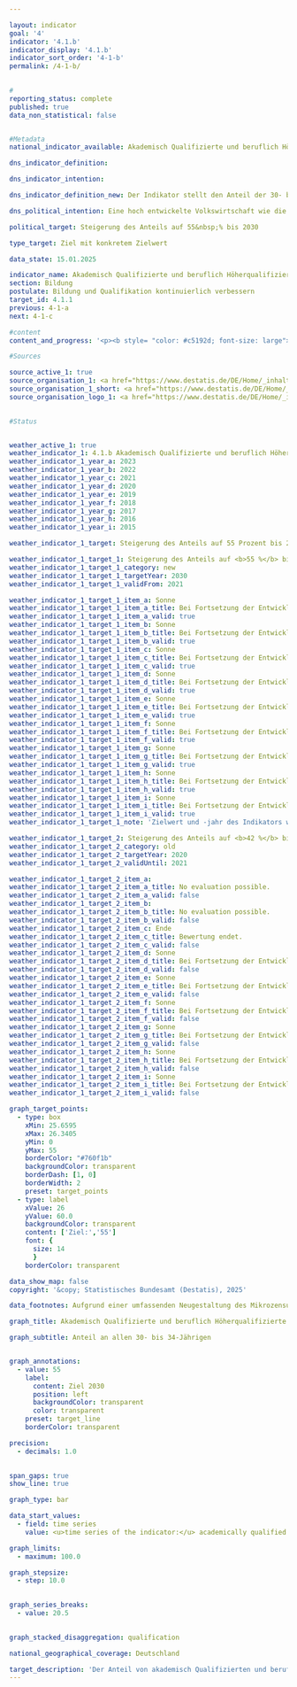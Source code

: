 ```yaml
---

layout: indicator        
goal: '4'        
indicator: '4.1.b'        
indicator_display: '4.1.b'        
indicator_sort_order: '4-1-b'        
permalink: /4-1-b/        
        

#
reporting_status: complete        
published: true        
data_non_statistical: false        


#Metadata        
national_indicator_available: Akademisch Qualifizierte und beruflich Höherqualifizierte        

dns_indicator_definition:         

dns_indicator_intention:         

dns_indicator_definition_new: Der Indikator stellt den Anteil der 30- bis 34-Jährigen (in %) dar, der über einen Abschluss des Tertiärbereichs (Stufen 5&nbsp;bis 8&nbsp;der Internationalen Standardklassifikation des Bildungswesens, ISCED 2011) oder einen postsekundaren nicht-tertiären Abschluss (Stufe 4&nbsp;der ISCED) verfügt.        

dns_political_intention: Eine hoch entwickelte Volkswirtschaft wie die deutsche, in der der Dienstleistungssektor und der Bedarf an Wissen und Expertise immer stärker in den Vordergrund rücken, benötigt hoch qualifizierte Arbeitskräfte.        

political_target: Steigerung des Anteils auf 55&nbsp;% bis 2030        

type_target: Ziel mit konkretem Zielwert        

data_state: 15.01.2025        

indicator_name: Akademisch Qualifizierte und beruflich Höherqualifizierte        
section: Bildung        
postulate: Bildung und Qualifikation kontinuierlich verbessern        
target_id: 4.1.1        
previous: 4-1-a        
next: 4-1-c        

#content         
content_and_progress: '<p><b style= "color: #c5192d; font-size: large">4.1.b Akademisch Qualifizierte und beruflich Höherqualifizierte</b><br><br>Der Indikator stellt den Anteil der 30- bis 34-Jährigen dar, die über einen akademisch qualifizierenden oder beruflich höherqualifizierenden Abschluss verfügen. Die Bezeichnung des Indikators orientiert sich an der Tradition des dualen Ausbildungssystems in Deutschland. Erfasst werden neben tertiären Bildungsabschlüssen an Hochschulen, Fachhochschulen, Verwaltungsfachhochschulen, Berufsakademien, Fachschulen und Fachakademien auch Meister- und Technikerabschlüsse. Zusätzlich berücksichtigt der Indikator weitere Qualifikationen, etwa abgeschlossene Berufsausbildungen nach dem Abitur sowie Abschlüsse in Gesundheits- und Sozialberufen, beispielsweise die Ausbildung zur Medizinisch-technischen Assistenz.<br><br>Zur internationalen Vergleichbarkeit von Bildungsabschlüssen dient die <i>International Standard Classification of Education (ISCED)</i>. Sie ordnet gleichwertige Abschlüsse einheitlichen ISCED-Stufen zu. Der Indikator umfasst sowohl tertiäre Bildungsabschlüsse (ISCED-Stufen 5&nbsp;bis 8) als auch postsekundare, nicht-tertiäre Abschlüsse der ISCED-Stufe 4. Datengrundlage ist der Mikrozensus&nbsp;–&nbsp;eine jährliche Stichprobenerhebung, die rund 1&nbsp;% der Bevölkerung in Deutschland erfasst. Ergänzend fließen Daten aus der Hochschulstatistik des Statistischen Bundesamts ein.<br><br>Im Jahr 1999&nbsp;lag der Anteil akademisch oder beruflich höherqualifizierter Personen in der Altersklasse der 30- bis 34-Jährigen bei 33,4&nbsp;%. Bis 2024&nbsp;stieg dieser Wert um 24,0&nbsp;Prozentpunkte auf 57,3&nbsp;%. Damit wurde der politisch festgelegte Zielwert von 55&nbsp;% für das Jahr 2030&nbsp;bereits im Jahr 2023&nbsp;überschritten. Auch das geschlechtsspezifische Verhältnis hat sich im Zeitverlauf deutlich verändert: 1999&nbsp;lag der Anteil der Männer noch um 3,8&nbsp;Prozentpunkte über dem der Frauen. Im Jahr 2006&nbsp;erreichten beide Geschlechter den gleichen Wert. Seit 2007&nbsp;liegt der Anteil der Frauen mit einem tertiären oder postsekundaren nicht-tertiären Abschluss durchgehend über dem der Männer. Im Jahr 2024&nbsp;betrug er bei den Frauen 61,6&nbsp;% und überstieg damit deutlich den politisch festgelegten Zielwert von 55&nbsp;%. Der Anteil der Männer lag bei 53,3&nbsp;% und wird den Zielwert voraussichtlich erst in den kommenden Jahren erreichen.<br><br>In vielen anderen Ländern existieren keine postsekundaren, nicht-tertiären Abschlüsse. Deshalb ist der international vergleichbare Indikator&nbsp;–&nbsp;wie im Rahmen der EU-Strategie <i>Europa 2020</i> definiert&nbsp;–&nbsp;enger gefasst und berücksichtigt ausschließlich tertiäre Bildungsabschlüsse (ISCED-Stufen 5&nbsp;bis 8). Im Jahr 2024&nbsp;lag der entsprechende Indikatorwert für die EU-Mitgliedstaaten bei 44,7&nbsp;% und setzte damit den seit 2005&nbsp;anhaltenden Anstieg fort. In Deutschland erreichte der entsprechende Wert 42,3&nbsp;% und lag somit 2,4&nbsp;Prozentpunkte unter dem EU-Durchschnitt. Auch hier zeigt sich ein geschlechtsspezifischer Unterschied: Der Anteil der Frauen lag 2024&nbsp;bei 43,6&nbsp;%, jener der Männer bei 41,1&nbsp;%.<br><br>Der Fachkräftebedarf lässt sich nicht allein durch akademisch Qualifizierte decken&nbsp;–&nbsp;auch Personen mit beruflicher Ausbildung spielen eine zunehmend wichtige Rolle bei der Bewältigung des Fachkräftemangels. Gleichzeitig ist jedoch ein rückläufiger Trend bei der abgeschlossenen Erstausbildung zu beobachten: Der Anteil der 30- bis 34-Jährigen, die ausschließlich über eine abgeschlossene Erstausbildung verfügen (ohne zusätzlichen akademischen oder höherqualifizierenden Bildungsabschluss), ist seit 1999&nbsp;kontinuierlich gesunken. Im Jahr 2024&nbsp;lag er nur noch bei 21,9&nbsp;%, während er 1999&nbsp;noch bei rund 50&nbsp;% lag.<br><br>Insgesamt ist das Fachkräftepotenzial&nbsp;–&nbsp;also die Summe aus akademisch Qualifizierten, beruflich Höherqualifizierten und Personen mit abgeschlossener Erstausbildung&nbsp;–&nbsp;in den letzten Jahren deutlich zurückgegangen. Seit 2021&nbsp;liegt der Anteil der 30- bis 34-Jährigen, die als Fachkräfte gelten, erstmals unter der 80&nbsp;%-Marke und erreichte im Jahr 2024&nbsp;nur noch 79,2&nbsp;%.</p>'                

#Sources        

source_active_1: true
source_organisation_1: <a href="https://www.destatis.de/DE/Home/_inhalt.html" target="_blank">Statistisches Bundesamt</a>
source_organisation_1_short: <a href="https://www.destatis.de/DE/Home/_inhalt.html" target="_blank">Statistisches Bundesamt</a>
source_organisation_logo_1: <a href="https://www.destatis.de/DE/Home/_inhalt.html" target="_blank"><img src="https://dnsTestEnvironment.github.io/dns-indicators/public/OrgImgDe/destatis.png" alt="Statistisches Bundesamt" title=" Klicken Sie hier um zur Homepage der Organisation Statistisches Bundesamt zu gelangen." style="height:60px; width:148px; border:transparent"/></a>
        

#Status        


weather_active_1: true
weather_indicator_1: 4.1.b Akademisch Qualifizierte und beruflich Höherqualifizierte
weather_indicator_1_year_a: 2023
weather_indicator_1_year_b: 2022
weather_indicator_1_year_c: 2021
weather_indicator_1_year_d: 2020
weather_indicator_1_year_e: 2019
weather_indicator_1_year_f: 2018
weather_indicator_1_year_g: 2017
weather_indicator_1_year_h: 2016
weather_indicator_1_year_i: 2015

weather_indicator_1_target: Steigerung des Anteils auf 55 Prozent bis 2030

weather_indicator_1_target_1: Steigerung des Anteils auf <b>55 %</b> bis <b>2030</b>
weather_indicator_1_target_1_category: new
weather_indicator_1_target_1_targetYear: 2030
weather_indicator_1_target_1_validFrom: 2021

weather_indicator_1_target_1_item_a: Sonne
weather_indicator_1_target_1_item_a_title: Bei Fortsetzung der Entwicklung aus 2023 wäre der Zielwert erreicht oder um weniger als 5&nbsp;% der Differenz zwischen Zielwert und dem Wert aus 2023 verfehlt worden.
weather_indicator_1_target_1_item_a_valid: true
weather_indicator_1_target_1_item_b: Sonne
weather_indicator_1_target_1_item_b_title: Bei Fortsetzung der Entwicklung aus 2022 wäre der Zielwert erreicht oder um weniger als 5&nbsp;% der Differenz zwischen Zielwert und dem Wert aus 2022 verfehlt worden.
weather_indicator_1_target_1_item_b_valid: true
weather_indicator_1_target_1_item_c: Sonne
weather_indicator_1_target_1_item_c_title: Bei Fortsetzung der Entwicklung aus 2021 wäre der Zielwert erreicht oder um weniger als 5&nbsp;% der Differenz zwischen Zielwert und dem Wert aus 2021 verfehlt worden.
weather_indicator_1_target_1_item_c_valid: true
weather_indicator_1_target_1_item_d: Sonne
weather_indicator_1_target_1_item_d_title: Bei Fortsetzung der Entwicklung aus 2020 wäre der Zielwert erreicht oder um weniger als 5&nbsp;% der Differenz zwischen Zielwert und dem Wert aus 2020 verfehlt worden.
weather_indicator_1_target_1_item_d_valid: true
weather_indicator_1_target_1_item_e: Sonne
weather_indicator_1_target_1_item_e_title: Bei Fortsetzung der Entwicklung aus 2019 wäre der Zielwert erreicht oder um weniger als 5&nbsp;% der Differenz zwischen Zielwert und dem Wert aus 2019 verfehlt worden.
weather_indicator_1_target_1_item_e_valid: true
weather_indicator_1_target_1_item_f: Sonne
weather_indicator_1_target_1_item_f_title: Bei Fortsetzung der Entwicklung aus 2018 wäre der Zielwert erreicht oder um weniger als 5&nbsp;% der Differenz zwischen Zielwert und dem Wert aus 2018 verfehlt worden.
weather_indicator_1_target_1_item_f_valid: true
weather_indicator_1_target_1_item_g: Sonne
weather_indicator_1_target_1_item_g_title: Bei Fortsetzung der Entwicklung aus 2017 wäre der Zielwert erreicht oder um weniger als 5&nbsp;% der Differenz zwischen Zielwert und dem Wert aus 2017 verfehlt worden.
weather_indicator_1_target_1_item_g_valid: true
weather_indicator_1_target_1_item_h: Sonne
weather_indicator_1_target_1_item_h_title: Bei Fortsetzung der Entwicklung aus 2016 wäre der Zielwert erreicht oder um weniger als 5&nbsp;% der Differenz zwischen Zielwert und dem Wert aus 2016 verfehlt worden.
weather_indicator_1_target_1_item_h_valid: true
weather_indicator_1_target_1_item_i: Sonne
weather_indicator_1_target_1_item_i_title: Bei Fortsetzung der Entwicklung aus 2015 wäre der Zielwert erreicht oder um weniger als 5&nbsp;% der Differenz zwischen Zielwert und dem Wert aus 2015 verfehlt worden.
weather_indicator_1_target_1_item_i_valid: true
weather_indicator_1_target_1_note: 'Zielwert und -jahr des Indikators wurden im Rahmen der <a href="https:///www.bundesregierung.de/resource/blob/975274/1873516/6c607bb5f16993ef18440d9e0dae55cb/2021-03-10-dns-2021-finale-langfassung-barrierefrei-data.pdf?download=1"> Weiterentwicklung der Deutschen Nachhaltigkeitsstrategie 2021</a> angepasst. Seit Inkrafttreten dieses Beschlusses gilt für den Indikator das geänderte Ziel (55 % bis 2030).'

weather_indicator_1_target_2: Steigerung des Anteils auf <b>42 %</b> bis <b>2020</b>
weather_indicator_1_target_2_category: old
weather_indicator_1_target_2_targetYear: 2020
weather_indicator_1_target_2_validUntil: 2021

weather_indicator_1_target_2_item_a: 
weather_indicator_1_target_2_item_a_title: No evaluation possible.
weather_indicator_1_target_2_item_a_valid: false
weather_indicator_1_target_2_item_b: 
weather_indicator_1_target_2_item_b_title: No evaluation possible.
weather_indicator_1_target_2_item_b_valid: false
weather_indicator_1_target_2_item_c: Ende
weather_indicator_1_target_2_item_c_title: Bewertung endet.
weather_indicator_1_target_2_item_c_valid: false
weather_indicator_1_target_2_item_d: Sonne
weather_indicator_1_target_2_item_d_title: Bei Fortsetzung der Entwicklung aus 2020 wäre der Zielwert erreicht oder um weniger als 5&nbsp;% der Differenz zwischen Zielwert und dem Wert aus 2020 verfehlt worden.
weather_indicator_1_target_2_item_d_valid: false
weather_indicator_1_target_2_item_e: Sonne
weather_indicator_1_target_2_item_e_title: Bei Fortsetzung der Entwicklung aus 2019 wäre der Zielwert erreicht oder um weniger als 5&nbsp;% der Differenz zwischen Zielwert und dem Wert aus 2019 verfehlt worden.
weather_indicator_1_target_2_item_e_valid: false
weather_indicator_1_target_2_item_f: Sonne
weather_indicator_1_target_2_item_f_title: Bei Fortsetzung der Entwicklung aus 2018 wäre der Zielwert erreicht oder um weniger als 5&nbsp;% der Differenz zwischen Zielwert und dem Wert aus 2018 verfehlt worden.
weather_indicator_1_target_2_item_f_valid: false
weather_indicator_1_target_2_item_g: Sonne
weather_indicator_1_target_2_item_g_title: Bei Fortsetzung der Entwicklung aus 2017 wäre der Zielwert erreicht oder um weniger als 5&nbsp;% der Differenz zwischen Zielwert und dem Wert aus 2017 verfehlt worden.
weather_indicator_1_target_2_item_g_valid: false
weather_indicator_1_target_2_item_h: Sonne
weather_indicator_1_target_2_item_h_title: Bei Fortsetzung der Entwicklung aus 2016 wäre der Zielwert erreicht oder um weniger als 5&nbsp;% der Differenz zwischen Zielwert und dem Wert aus 2016 verfehlt worden.
weather_indicator_1_target_2_item_h_valid: false
weather_indicator_1_target_2_item_i: Sonne
weather_indicator_1_target_2_item_i_title: Bei Fortsetzung der Entwicklung aus 2015 wäre der Zielwert erreicht oder um weniger als 5&nbsp;% der Differenz zwischen Zielwert und dem Wert aus 2015 verfehlt worden.
weather_indicator_1_target_2_item_i_valid: false        

graph_target_points:
  - type: box
    xMin: 25.6595
    xMax: 26.3405
    yMin: 0
    yMax: 55
    borderColor: "#760f1b"
    backgroundColor: transparent
    borderDash: [1, 0]
    borderWidth: 2
    preset: target_points
  - type: label
    xValue: 26
    yValue: 60.0
    backgroundColor: transparent
    content: ['Ziel:','55']
    font: {
      size: 14
      }
    borderColor: transparent        

data_show_map: false        
copyright: '&copy; Statistisches Bundesamt (Destatis), 2025'        

data_footnotes: Aufgrund einer umfassenden Neugestaltung des Mikrozensus ist ein Vergleich der Daten des Erhebungsjahres 2020 mit den Vorjahren nur eingeschränkt möglich (Zeitreihenbruch).<br>• Die Daten basieren auf einer Sonderauswertung und sind nicht öffentlich zugänglich.<br>• 2024 vorläufige Daten.        

graph_title: Akademisch Qualifizierte und beruflich Höherqualifizierte        

graph_subtitle: Anteil an allen 30- bis 34-Jährigen        


graph_annotations:
  - value: 55
    label:
      content: Ziel 2030
      position: left
      backgroundColor: transparent
      color: transparent
    preset: target_line
    borderColor: transparent        

precision: 
  - decimals: 1.0
            

span_gaps: true        
show_line: true        

graph_type: bar                

data_start_values: 
  - field: time series
    value: <u>time series of the indicator:</u> academically qualified and professionally highly qualified persons        

graph_limits: 
  - maximum: 100.0        

graph_stepsize: 
  - step: 10.0
            

graph_series_breaks: 
  - value: 20.5
            

graph_stacked_disaggregation: qualification                

national_geographical_coverage: Deutschland                

target_description: 'Der Anteil von akademisch Qualifizierten und beruflich Höherqualifizierten soll bis 2030&nbsp;auf mindestens 55&nbsp;% gesteigert werden.<br><br>• Ausgehend von der Zielformulierung wurde das politisch festgelegte Ziel bereits im Jahr 2023&nbsp;vorzeitig erreicht. Der Indikator 4.1.b wird daher für das Jahr 2023&nbsp;mit <b>Sonne</b> bewertet.<br><br><a href="https://dnsUpgradeEnvironment.github.io/site/status"><img src="https://sdg-indikatoren.de/public/Wettersymbole/Sonne.png" title="Bei Fortsetzung der Entwicklung aus 2023&nbsp;wäre der Zielwert erreicht oder um weniger als 5&nbsp;% der Differenz zwischen Zielwert und dem Wert aus 2023&nbsp;verfehlt worden." alt="Wettersymbol Sonne"/></a> <br><small>Datenstand bei Bewertung: 15.01.2025</small>'        
---
```


